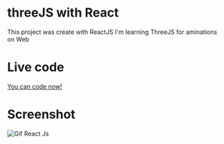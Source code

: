 # threeJS with React 
This project was create with ReactJS 
I'm learning ThreeJS for aminations on Web

# Live code 
[You can code now!](https://codesandbox.io/s/react-fiber-x6xb7)

# Screenshot

![Gif React Js](./screenshots/react_three.gif)